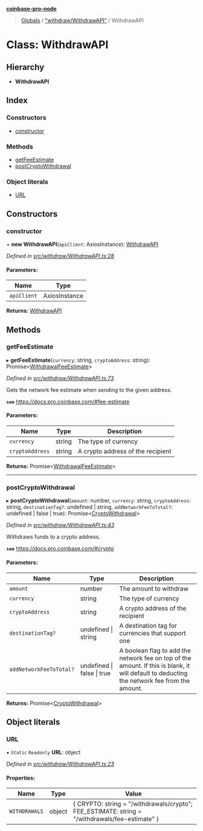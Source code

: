 **[coinbase-pro-node](../README.md)**

> [Globals](../globals.md) / ["withdraw/WithdrawAPI"](../modules/_withdraw_withdrawapi_.md) / WithdrawAPI

# Class: WithdrawAPI

## Hierarchy

- **WithdrawAPI**

## Index

### Constructors

- [constructor](_withdraw_withdrawapi_.withdrawapi.md#constructor)

### Methods

- [getFeeEstimate](_withdraw_withdrawapi_.withdrawapi.md#getfeeestimate)
- [postCryptoWithdrawal](_withdraw_withdrawapi_.withdrawapi.md#postcryptowithdrawal)

### Object literals

- [URL](_withdraw_withdrawapi_.withdrawapi.md#url)

## Constructors

### constructor

\+ **new WithdrawAPI**(`apiClient`: AxiosInstance): [WithdrawAPI](_withdraw_withdrawapi_.withdrawapi.md)

_Defined in [src/withdraw/WithdrawAPI.ts:28](https://github.com/bennycode/coinbase-pro-node/blob/e431220/src/withdraw/WithdrawAPI.ts#L28)_

#### Parameters:

| Name        | Type          |
| ----------- | ------------- |
| `apiClient` | AxiosInstance |

**Returns:** [WithdrawAPI](_withdraw_withdrawapi_.withdrawapi.md)

## Methods

### getFeeEstimate

▸ **getFeeEstimate**(`currency`: string, `cryptoAddress`: string): Promise<[WithdrawalFeeEstimate](../interfaces/_withdraw_withdrawapi_.withdrawalfeeestimate.md)\>

_Defined in [src/withdraw/WithdrawAPI.ts:73](https://github.com/bennycode/coinbase-pro-node/blob/e431220/src/withdraw/WithdrawAPI.ts#L73)_

Gets the network fee estimate when sending to the given address.

**`see`** https://docs.pro.coinbase.com/#fee-estimate

#### Parameters:

| Name            | Type   | Description                       |
| --------------- | ------ | --------------------------------- |
| `currency`      | string | The type of currency              |
| `cryptoAddress` | string | A crypto address of the recipient |

**Returns:** Promise<[WithdrawalFeeEstimate](../interfaces/_withdraw_withdrawapi_.withdrawalfeeestimate.md)\>

---

### postCryptoWithdrawal

▸ **postCryptoWithdrawal**(`amount`: number, `currency`: string, `cryptoAddress`: string, `destinationTag?`: undefined \| string, `addNetworkFeeToTotal?`: undefined \| false \| true): Promise<[CryptoWithdrawal](../interfaces/_withdraw_withdrawapi_.cryptowithdrawal.md)\>

_Defined in [src/withdraw/WithdrawAPI.ts:43](https://github.com/bennycode/coinbase-pro-node/blob/e431220/src/withdraw/WithdrawAPI.ts#L43)_

Withdraws funds to a crypto address.

**`see`** https://docs.pro.coinbase.com/#crypto

#### Parameters:

| Name | Type | Description |
| --- | --- | --- |
| `amount` | number | The amount to withdraw |
| `currency` | string | The type of currency |
| `cryptoAddress` | string | A crypto address of the recipient |
| `destinationTag?` | undefined \| string | A destination tag for currencies that support one |
| `addNetworkFeeToTotal?` | undefined \| false \| true | A boolean flag to add the network fee on top of the amount. If this is blank, it will default to deducting the network fee from the amount. |

**Returns:** Promise<[CryptoWithdrawal](../interfaces/_withdraw_withdrawapi_.cryptowithdrawal.md)\>

## Object literals

### URL

▪ `Static` `Readonly` **URL**: object

_Defined in [src/withdraw/WithdrawAPI.ts:23](https://github.com/bennycode/coinbase-pro-node/blob/e431220/src/withdraw/WithdrawAPI.ts#L23)_

#### Properties:

| Name | Type | Value |
| --- | --- | --- |
| `WITHDRAWALS` | object | { CRYPTO: string = "/withdrawals/crypto"; FEE_ESTIMATE: string = "/withdrawals/fee-estimate" } |
